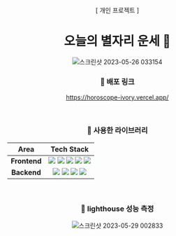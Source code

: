 
<div align =center>
  
[ 개인 프로젝트 ]  
# 오늘의 별자리 운세 💫
  ![스크린샷 2023-05-26 033154](https://github.com/myungju030/horoscope/assets/96197310/04946846-b48e-43e2-87a4-c1568ab2cb0b)


### 📌 배포 링크

https://horoscope-ivory.vercel.app/



<br/>

### 📌 사용한 라이브러리

|     Area     |                                                                                                                                                                                                                                                                                                                                                                                                                                           Tech Stack                                                                                                                                                                                                                                                                                                                                                                                                                                            |
| :----------: | :---------------------------------------------------------------------------------------------------------------------------------------------------------------------------------------------------------------------------------------------------------------------------------------------------------------------------------------------------------------------------------------------------------------------------------------------------------------------------------------------------------------------------------------------------------------------------------------------------------------------------------------------------------------------------------------------------------------------------------------------------------------------------------------------------------------------------------------------------------------------------------------------: |
| **Frontend** | <img src="https://img.shields.io/badge/HTML-E34F26?style=for-the-badge&logo=HTML5&logoColor=white"> <img src="https://img.shields.io/badge/CSS-1572B6?style=for-the-badge&logo=CSS3&logoColor=white"> <img src="https://img.shields.io/badge/JavaScript-F7DF1E?style=for-the-badge&logo=JavaScript&logoColor=white">  <img src="https://img.shields.io/badge/Next.js-000000?style=for-the-badge&logo=Next.js&logoColor=white"> <img src="https://img.shields.io/badge/Axios-5A29E4?style=for-the-badge&logo=Axios&logoColor=white">
| **Backend** |  <img src="https://img.shields.io/badge/Node.js-339933?style=for-the-badge&logo=Node.js&logoColor=white"> <img src="https://img.shields.io/badge/Express-000000?style=for-the-badge&logo=Express&logoColor=white"> <img src="https://img.shields.io/badge/Nodemon-76D04B?style=for-the-badge&logo=Nodemon&logoColor=white">  <img src="https://img.shields.io/badge/Axios-5A29E4?style=for-the-badge&logo=Axios&logoColor=white">


<br/>

### 📌 lighthouse 성능 측정
  
![스크린샷 2023-05-29 002833](https://github.com/myungju030/horoscope/assets/96197310/ce8b3403-0e60-4c2a-9c8d-ff949c553af9)
  
  </div>
